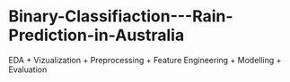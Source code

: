 # Binary-Classifiaction---Rain-Prediction-in-Australia
EDA + Vizualization + Preprocessing + Feature Engineering + Modelling + Evaluation 
